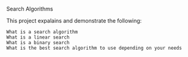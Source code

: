 Search Algorithms


This project expalains and demonstrate the following:

    What is a search algorithm
    What is a linear search
    What is a binary search
    What is the best search algorithm to use depending on your needs
 
